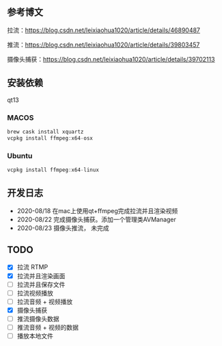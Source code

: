 ## 参考博文
拉流：https://blog.csdn.net/leixiaohua1020/article/details/46890487

推流：https://blog.csdn.net/leixiaohua1020/article/details/39803457

摄像头捕获：https://blog.csdn.net/leixiaohua1020/article/details/39702113

## 安装依赖
qt13
### MACOS
```asm
brew cask install xquartz
vcpkg install ffmpeg:x64-osx
```
### Ubuntu
```asm
vcpkg install ffmpeg:x64-linux
```

## 开发日志
* 2020-08/18 在mac上使用qt+ffmpeg完成拉流并且渲染视频
* 2020-08/22 完成摄像头捕获。添加一个管理类AVManager
* 2020-08/23 摄像头推流， 未完成

## TODO
- [x] 拉流 RTMP
- [x] 拉流并且渲染画面
- [ ] 拉流并且保存文件
- [ ] 拉流视频播放
- [ ] 拉流音频 + 视频播放
- [x] 摄像头捕获
- [ ] 推流摄像头数据
- [ ] 推流音频 + 视频的数据
- [ ] 播放本地文件